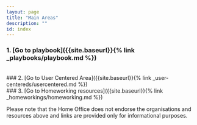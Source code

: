 ```yaml
---
layout: page
title: "Main Areas"
description: ""
id: index
---
```


### 1. [Go to playbook]({{site.baseurl}}{% link _playbooks/playbook.md %})
<br>
### 2. [Go to User Centered Area]({{site.baseurl}}{% link _user-centereds/usercentered.md %})
<br>
### 3. [Go to Homeworking resources]({{site.baseurl}}{% link _homeworkings/homeworking.md %})
<br>


Please note that the Home Office does not endorse the organisations and resources above and links are provided only for informational purposes.
 
